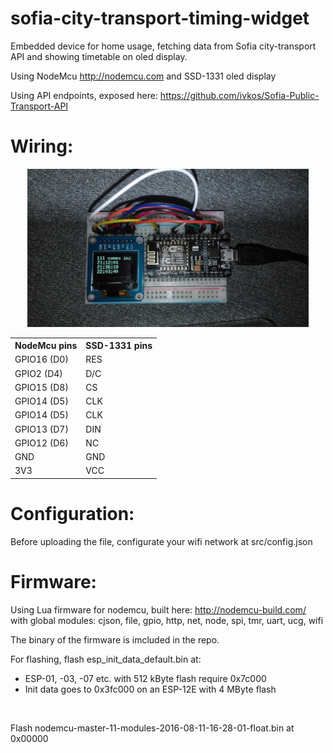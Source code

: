 # sofia-city-transport-timing-widget

Embedded device for home usage,
fetching data from Sofia city-transport API and showing timetable on oled display.

Using NodeMcu http://nodemcu.com
and SSD-1331 oled display

Using API endpoints, exposed here: https://github.com/ivkos/Sofia-Public-Transport-API

# Wiring:

<p align="center">
	<img src="IMG_20160804_210255.jpg" width="450"/>
</p>

<table>
	<tr>
		<th>
			NodeMcu pins
		</th>
		<th>
			SSD-1331 pins
		</th>
	</tr>
	<tr>
		<td>
			GPIO16 (D0)
		</td>
		<td>
			RES
		</td>
	</tr>
	<tr>
		<td>
			GPIO2 (D4)
		</td>
		<td>
			D/C
		</td>
	</tr>
	<tr>
		<td>
			GPIO15 (D8)
		</td>
		<td>
			CS
		</td>
	</tr>
	<tr>
		<td>
			GPIO14 (D5)
		</td>
		<td>
			CLK
		</td>
	</tr>
	<tr>
		<td>
			GPIO14 (D5)
		</td>
		<td>
			CLK
		</td>
	</tr>
	<tr>
		<td>
			GPIO13 (D7)
		</td>
		<td>
			DIN
		</td>
	</tr>
	<tr>
		<td>
			GPIO12 (D6)
		</td>
		<td>
			NC
		</td>
	</tr>
	<tr>
		<td>
			GND
		</td>
		<td>
			GND
		</td>
	</tr>
	<tr>
		<td>
			3V3
		</td>
		<td>
			VCC
		</td>
	</tr>
</table>

# Configuration:
Before uploading the file, configurate your wifi network at src/config.json

# Firmware:

Using Lua firmware for nodemcu, built here: http://nodemcu-build.com/
with global modules: cjson, file, gpio, http, net, node, spi, tmr, uart, ucg, wifi

The binary of the firmware is imcluded in the repo.
<br/>

For flashing, flash esp_init_data_default.bin at:
<ul>
	<li>ESP-01, -03, -07 etc. with 512 kByte flash require 0x7c000</li>
	<li>Init data goes to 0x3fc000 on an ESP-12E with 4 MByte flash</li>
</ul>

<br/>

Flash nodemcu-master-11-modules-2016-08-11-16-28-01-float.bin at 0x00000